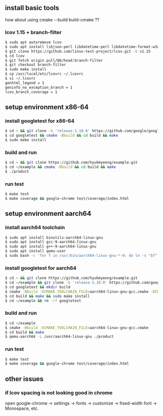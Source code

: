 ## install basic tools

how about using cmake --build build-cmake ??

### lcov 1.15 + branch-filter
```bash
$ sudo apt autoremove lcov
$ sudo apt install libjson-perl libdatetime-perl libdatetime-format-w3cdtf-perl
$ git clone https://github.com/linux-test-project/lcov.git -b v1.15
$ cd lcov
$ git fetch origin pull/86/head:branch-filter
$ git checkout branch-filter
$ sudo make install
$ cp /usr/local/etc/lcovrc ~/.lcovrc
$ vi ~/.lcovrc
genhtml_legend = 1
geninfo_no_exception_branch = 1
lcov_branch_coverage = 1
```

## setup environment x86-64

### install googletest for x86-64
```bash
$ cd ~ && git clone -b 'release-1.10.0' https://github.com/google/googletest.git
$ cd googletest && cmake -Bbuild && cd build && make
$ sudo make install
```

### build and run
```bash
$ cd ~ && git clone https://github.com/hyukmyeong/example.git
$ cd ~/example && cmake -Bbuild && cd build && make
$ ./product
```

### run test
```bash
$ make test
$ make coverage && google-chrome test/coverage/index.html
```

## setup environment aarch64

### install aarch64 toolchain
```bash
$ sudo apt install binutils-aarch64-linux-gnu
$ sudo apt install gcc-9-aarch64-linux-gnu
$ sudo apt install g++-9-aarch64-linux-gnu
$ sudo apt install qemu-user
$ sudo bash -c 'for f in /usr/bin/aarch64-linux-gnu-*-9; do ln -s "$f" "$(echo "$f" | sed s/-9//)"; done'
```

### install googletest for aarch64
```bash
$ cd ~ && git clone https://github.com/hyukmyeong/example.git
$ cd ~/example && git clone -b 'release-1.10.0' https://github.com/google/googletest.git
$ cd googletest && mkdir build
$ cmake -Bbuild -DCMAKE_TOOLCHAIN_FILE=aarch64-linux-gnu-gcc.cmake -DCMAKE_INSTALL_PREFIX=/usr/aarch64-linux-gnu
$ cd build && make && sudo make install
$ cd ~/example && rm -rf googletest
```

### build and run
```bash
$ cd ~/example
$ cmake -Bbuild -DCMAKE_TOOLCHAIN_FILE=aarch64-linux-gnu-gcc.cmake
$ cd build && make
$ qemu-aarch64 -L /usr/aarch64-linux-gnu ./product
```

### run test
```bash
$ make test
$ make coverage && google-chrome test/coverage/index.html
```

## other issues

### if lcov spacing is not looking good in chrome
open google-chrome -> settings -> fonts -> customize -> fixed-width font -> Monospace, etc.
